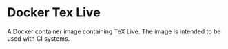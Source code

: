 # Docker Tex Live

A Docker container image containing TeX Live.
The image is intended to be used with CI systems.
